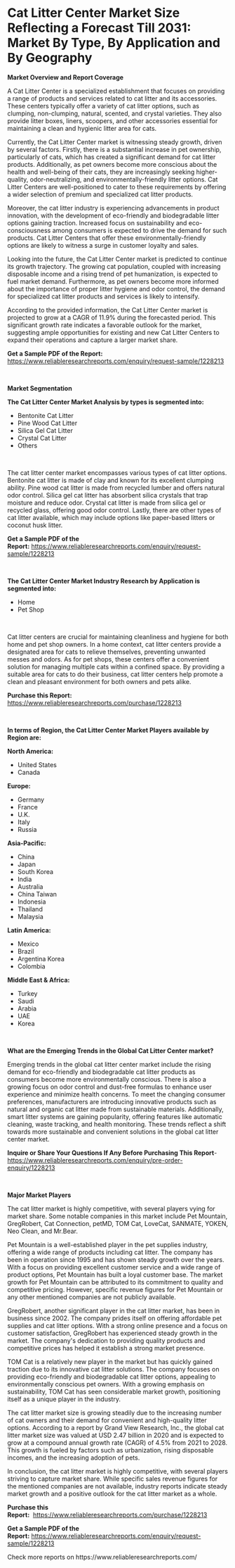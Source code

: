 <p><h1>Cat Litter Center Market Size Reflecting a Forecast Till 2031: Market By Type, By Application and By Geography</h1></p><p><strong>Market Overview and Report Coverage</strong></p>
<p><p>A Cat Litter Center is a specialized establishment that focuses on providing a range of products and services related to cat litter and its accessories. These centers typically offer a variety of cat litter options, such as clumping, non-clumping, natural, scented, and crystal varieties. They also provide litter boxes, liners, scoopers, and other accessories essential for maintaining a clean and hygienic litter area for cats.</p><p>Currently, the Cat Litter Center market is witnessing steady growth, driven by several factors. Firstly, there is a substantial increase in pet ownership, particularly of cats, which has created a significant demand for cat litter products. Additionally, as pet owners become more conscious about the health and well-being of their cats, they are increasingly seeking higher-quality, odor-neutralizing, and environmentally-friendly litter options. Cat Litter Centers are well-positioned to cater to these requirements by offering a wider selection of premium and specialized cat litter products.</p><p>Moreover, the cat litter industry is experiencing advancements in product innovation, with the development of eco-friendly and biodegradable litter options gaining traction. Increased focus on sustainability and eco-consciousness among consumers is expected to drive the demand for such products. Cat Litter Centers that offer these environmentally-friendly options are likely to witness a surge in customer loyalty and sales.</p><p>Looking into the future, the Cat Litter Center market is predicted to continue its growth trajectory. The growing cat population, coupled with increasing disposable income and a rising trend of pet humanization, is expected to fuel market demand. Furthermore, as pet owners become more informed about the importance of proper litter hygiene and odor control, the demand for specialized cat litter products and services is likely to intensify.</p><p>According to the provided information, the Cat Litter Center market is projected to grow at a CAGR of 11.9% during the forecasted period. This significant growth rate indicates a favorable outlook for the market, suggesting ample opportunities for existing and new Cat Litter Centers to expand their operations and capture a larger market share.</p></p>
<p><strong>Get a Sample PDF of the Report:</strong> <a href="https://www.reliableresearchreports.com/enquiry/request-sample/1228213">https://www.reliableresearchreports.com/enquiry/request-sample/1228213</a></p>
<p>&nbsp;</p>
<p><strong>Market Segmentation</strong></p>
<p><strong>The Cat Litter Center Market Analysis by types is segmented into:</strong></p>
<p><ul><li>Bentonite Cat Litter</li><li>Pine Wood Cat Litter</li><li>Silica Gel Cat Litter</li><li>Crystal Cat Litter</li><li>Others</li></ul></p>
<p>&nbsp;</p>
<p><p>The cat litter center market encompasses various types of cat litter options. Bentonite cat litter is made of clay and known for its excellent clumping ability. Pine wood cat litter is made from recycled lumber and offers natural odor control. Silica gel cat litter has absorbent silica crystals that trap moisture and reduce odor. Crystal cat litter is made from silica gel or recycled glass, offering good odor control. Lastly, there are other types of cat litter available, which may include options like paper-based litters or coconut husk litter.</p></p>
<p><strong>Get a Sample PDF of the Report:</strong>&nbsp;<a href="https://www.reliableresearchreports.com/enquiry/request-sample/1228213">https://www.reliableresearchreports.com/enquiry/request-sample/1228213</a></p>
<p>&nbsp;</p>
<p><strong>The Cat Litter Center Market Industry Research by Application is segmented into:</strong></p>
<p><ul><li>Home</li><li>Pet Shop</li></ul></p>
<p>&nbsp;</p>
<p><p>Cat litter centers are crucial for maintaining cleanliness and hygiene for both home and pet shop owners. In a home context, cat litter centers provide a designated area for cats to relieve themselves, preventing unwanted messes and odors. As for pet shops, these centers offer a convenient solution for managing multiple cats within a confined space. By providing a suitable area for cats to do their business, cat litter centers help promote a clean and pleasant environment for both owners and pets alike.</p></p>
<p><strong>Purchase this Report:</strong>&nbsp; <a href="https://www.reliableresearchreports.com/purchase/1228213">https://www.reliableresearchreports.com/purchase/1228213</a></p>
<p>&nbsp;</p>
<p><strong>In terms of Region, the Cat Litter Center Market Players available by Region are:</strong></p>
<p>
    <p> <strong> North America: </strong>
        <ul>
            <li>United States</li>
            <li>Canada</li>
        </ul>
        </p> 
    <p> <strong> Europe: </strong>
        <ul>
            <li>Germany</li>
            <li>France</li>
            <li>U.K.</li>
            <li>Italy</li>
            <li>Russia</li>
        </ul>
        </p> 
    <p> <strong> Asia-Pacific: </strong>
        <ul>
            <li>China</li>
            <li>Japan</li>
            <li>South Korea</li>
            <li>India</li>
            <li>Australia</li>
            <li>China Taiwan</li>
            <li>Indonesia</li>
            <li>Thailand</li>
            <li>Malaysia</li>
        </ul>
        </p> 
    <p> <strong> Latin America: </strong>
        <ul>
            <li>Mexico</li>
            <li>Brazil</li>
            <li>Argentina Korea</li>
            <li>Colombia</li>
        </ul>
        </p> 
    <p> <strong> Middle East & Africa: </strong>
        <ul>
            <li>Turkey</li>
            <li>Saudi</li>
            <li>Arabia</li>
            <li>UAE</li>
            <li>Korea</li>
        </ul>
    </p>
    </p>
<p>&nbsp;</p>
<p><strong>What are the Emerging Trends in the Global Cat Litter Center market?</strong></p>
<p><p>Emerging trends in the global cat litter center market include the rising demand for eco-friendly and biodegradable cat litter products as consumers become more environmentally conscious. There is also a growing focus on odor control and dust-free formulas to enhance user experience and minimize health concerns. To meet the changing consumer preferences, manufacturers are introducing innovative products such as natural and organic cat litter made from sustainable materials. Additionally, smart litter systems are gaining popularity, offering features like automatic cleaning, waste tracking, and health monitoring. These trends reflect a shift towards more sustainable and convenient solutions in the global cat litter center market.</p></p>
<p><strong>Inquire or Share Your Questions If Any Before Purchasing This Report</strong>- <a href="https://www.reliableresearchreports.com/enquiry/pre-order-enquiry/1228213">https://www.reliableresearchreports.com/enquiry/pre-order-enquiry/1228213</a></p>
<p>&nbsp;</p>
<p><strong>Major Market Players</strong></p>
<p><p>The cat litter market is highly competitive, with several players vying for market share. Some notable companies in this market include Pet Mountain, GregRobert, Cat Connection, petMD, TOM Cat, LoveCat, SANMATE, YOKEN, Neo Clean, and Mr.Bear. </p><p>Pet Mountain is a well-established player in the pet supplies industry, offering a wide range of products including cat litter. The company has been in operation since 1995 and has shown steady growth over the years. With a focus on providing excellent customer service and a wide range of product options, Pet Mountain has built a loyal customer base. The market growth for Pet Mountain can be attributed to its commitment to quality and competitive pricing. However, specific revenue figures for Pet Mountain or any other mentioned companies are not publicly available.</p><p>GregRobert, another significant player in the cat litter market, has been in business since 2002. The company prides itself on offering affordable pet supplies and cat litter options. With a strong online presence and a focus on customer satisfaction, GregRobert has experienced steady growth in the market. The company's dedication to providing quality products and competitive prices has helped it establish a strong market presence.</p><p>TOM Cat is a relatively new player in the market but has quickly gained traction due to its innovative cat litter solutions. The company focuses on providing eco-friendly and biodegradable cat litter options, appealing to environmentally conscious pet owners. With a growing emphasis on sustainability, TOM Cat has seen considerable market growth, positioning itself as a unique player in the industry.</p><p>The cat litter market size is growing steadily due to the increasing number of cat owners and their demand for convenient and high-quality litter options. According to a report by Grand View Research, Inc., the global cat litter market size was valued at USD 2.47 billion in 2020 and is expected to grow at a compound annual growth rate (CAGR) of 4.5% from 2021 to 2028. This growth is fueled by factors such as urbanization, rising disposable incomes, and the increasing adoption of pets.</p><p>In conclusion, the cat litter market is highly competitive, with several players striving to capture market share. While specific sales revenue figures for the mentioned companies are not available, industry reports indicate steady market growth and a positive outlook for the cat litter market as a whole.</p></p>
<p><strong>Purchase this Report:</strong>&nbsp;&nbsp;<a href="https://www.reliableresearchreports.com/purchase/1228213">https://www.reliableresearchreports.com/purchase/1228213</a></p>
<p></p>
<p><strong>Get a Sample PDF of the Report:</strong>&nbsp;<a href="https://www.reliableresearchreports.com/enquiry/request-sample/1228213">https://www.reliableresearchreports.com/enquiry/request-sample/1228213</a></p>
<p>Check more reports on https://www.reliableresearchreports.com/</p>